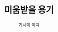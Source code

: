 ---
title: 미움받을 용기
author: 기시미 이치
category: book
coverUrl: http://image.kyobobook.co.kr/images/book/large/342/l9788996991342.jpg
---